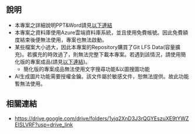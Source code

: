 ## 說明
- 本專案之詳細說明PPT&Word請見[以下連結](https://drive.google.com/drive/folders/1yjq2XnD3J3rQGYEszuXE9tYWZEISLVRF?usp=drive_link)
- 本專案之資料庫使用Azure雲端資料庫系統，並且使用免費帳號。因此免費額度結束後便無法使用，專案也無法啟動。
- 某些檔案大小過大，因此本專案的Repository購買了Git LFS Data(容量擴充)。若擴充的時效過了，則無法完整下載本專案。若遇到該情況，請使用簡化版的專案成品(請見[以下連結](https://drive.google.com/drive/folders/1yjq2XnD3J3rQGYEszuXE9tYWZEISLVRF?usp=drive_link))。
  - 簡化版的專案成品無法使用文字搜尋功能&以圖搜圖功能
- AI生成圖片功能需要授權金鑰。該文件屬於敏感文件，恕無法提供。故此功能暫無法使用。

## 相關連結
- https://drive.google.com/drive/folders/1yjq2XnD3J3rQGYEszuXE9tYWZEISLVRF?usp=drive_link

